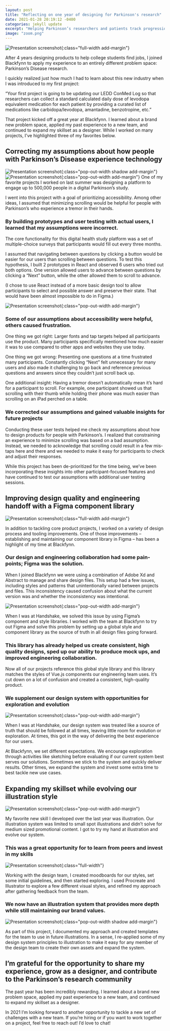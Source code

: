 ```yaml
---
layout: post
title: "Reflecting on one year of designing for Parkinson's research"
date: 2021-01-28 20:19:12 -0400
categories: jekyll update
excerpt: "Helping Parkinson’s researchers and patients track progression of the disease"
image: "zoom.png"
---
```


![Presentation screenshot](/assets/images/blackfynn/collage.png){:class="full-width add-margin"}

After 4 years designing products to help college students find jobs, I joined Blackfynn to apply my experience to an entirely different problem space: Parkinson’s Disease research.

I quickly realized just how much I had to learn about this new industry when I was introduced to my first project:

“Your first project is going to be updating our LEDD ConMed Log so that researchers can collect a standard calculated daily dose of levodopa equivalent medication for each patient by providing a curated list of medications like carbidopa/levodopa, amantadine, benzotropine, etc.” 

That project kicked off a great year at Blackfynn. I learned about a brand new problem space, applied my past experience to a new team, and continued to expand my skillset as a designer. While I worked on many projects, I’ve highlighted three of my favorites below.


## Correcting my assumptions about how people with Parkinson’s Disease experience technology

![Presentation screenshot](/assets/images/blackfynn/user-testing.gif){:class="pop-out-width shadow add-margin"}
![Presentation screenshot](/assets/images/blackfynn/user-testing-blobs.png){:class="pop-out-width add-margin"}
One of my favorite projects I worked on last summer was designing a platform to engage up to 500,000 people in a digital Parkinson’s study. 

I went into this project with a goal of prioritizing accessibility. Among other ideas, I assumed that minimizing scrolling would be helpful for people with Parkinson’s who experience a tremor in their hands. 

### By building prototypes and user testing with actual users, I learned that my assumptions were incorrect.

The core functionality for this digital health study platform was a set of multiple-choice surveys that participants would fill out every three months.

I assumed that navigating between questions by clicking a button would be easier for our users than scrolling between questions. To test this hypothesis, I built 2 prototypes in React and observed 6 users who tried out both options. One version allowed users to advance between questions by clicking a “Next” button, while the other allowed them to scroll to advance.

(I chose to use React instead of a more basic design tool to allow participants to select and possible answer and preserve their state. That would have been almost impossible to do in Figma.) 

![Presentation screenshot](/assets/images/blackfynn/user-quotes.png){:class="pop-out-width add-margin"}

### Some of our assumptions about accessibility were helpful, others caused frustration.

One thing we got right: Larger fonts and tap targets helped all participants use the product. Many participants specifically mentioned how much easier it was to use compared to other apps and websites they use today.

One thing we got wrong: Presenting one questions at a time frustrated many participants. Constantly clicking “Next” felt unnecessary for many users and also made it challenging to go back and reference previous questions and answers since they couldn’t just scroll back up.

One additional insight: Having a tremor doesn’t automatically mean it’s hard for a participant to scroll. For example, one participant showed us that scrolling with their thumb while holding their phone was much easier than scrolling on an iPad perched on a table.

### We corrected our assumptions and gained valuable insights for future projects

Conducting these user tests helped me check my assumptions about how to design products for people with Parkinson’s. I realized that constraining an experience to minimize scrolling was based on a bad assumption. Instead, we needed to acknowledge that scrolling could result in a few mis-taps here and there and we needed to make it easy for participants to check and adjust their responses.

While this project has been de-prioritized for the time being, we’ve been incorporating these insights into other participant-focused features and have continued to test our assumptions with additional user testing sessions.

## Improving design quality and engineering handoff with a Figma component library

![Presentation screenshot](/assets/images/blackfynn/figma-library.png){:class="full-width add-margin"}

In addition to tackling core product projects, I worked on a variety of design process and tooling improvements. One of those improvements – establishing and maintaining our component library in Figma – has been a highlight of my time at Blackfynn.

### Our design and engineering collaboration had some pain-points;  Figma was the solution.

When I joined Blackfynn we were using a combination of Adobe Xd and Abstract to manage and share design files. This setup had a few issues, including styles and patterns that unintentionally varied between projects and files. This inconsistency caused confusion about what the current version was and whether the inconsistency was intentional.

![Presentation screenshot](/assets/images/blackfynn/audit-example.png){:class="pop-out-width add-margin"}

When I was at Handshake, we solved this issue by using Figma’s component and style libraries. I worked with the team at Blackfynn to try out Figma and solve this problem by setting up a global style and component library as the source of truth in all design files going forward.

### This library has already helped us create consistent, high quality designs, sped up our ability to produce mock ups, and improved engineering collaboration.

Now all of our projects reference this global style library and this library matches the styles of Vue.js components our engineering team uses. It’s cut down on a lot of confusion and created a consistent, high-quality product.

### We supplement our design system with opportunities for exploration and evolution


![Presentation screenshot](/assets/images/blackfynn/digital-critique.png){:class="pop-out-width add-margin"}

When I was at Handshake, our design system was treated like a source of truth that should be followed at all times, leaving little room for evolution or exploration. At times, this got in the way of delivering the best experience for our users.

At Blackfynn, we set different expectations. We encourage exploration through activities like sketching before evaluating if our current system best serves our solutions. Sometimes we stick to the system and quickly deliver results. Other times, we expand the system and invest some extra time to best tackle new use cases.

## Expanding my skillset while evolving our illustration style

![Presentation screenshot](/assets/images/blackfynn/illustrations.png){:class="pop-out-width add-margin"}

My favorite new skill I developed over the last year was illustration. Our illustration system was limited to small spot illustrations and didn’t solve for medium sized promotional content. I got to try my hand at illustration and evolve our system.

### This was a great opportunity for to learn from peers and invest in my skills


![Presentation screenshot](/assets/images/blackfynn/illustration-explorations.png){:class="full-width"}

Working with the design team, I created moodboards for our styles, set some initial guidelines, and then started exploring. I used Procreate and Illustrator to explore a few different visual styles, and refined my approach after gathering feedback from the team.

### We now have an illustration system that provides more depth while still maintaining our brand values. 

![Presentation screenshot](/assets/images/blackfynn/illustration-template.png){:class="pop-out-width shadow add-margin"}

As part of this project, I documented my approach and created templates for the team to use in future illustrations. In a sense, I re-applied some of my design system principles to illustration to make it easy for any member of the design team to create their own assets and expand the system.


## I’m grateful for the opportunity to share my experience, grow as a designer, and contribute to the Parkinson’s research community

The past year has been incredibly rewarding. I learned about a brand new problem space, applied my past experience to a new team, and continued to expand my skillset as a designer.

In 2021 I’m looking forward to another opportunity to tackle a new set of challenges with a new team. If you’re hiring or if you want to work together on a project, feel free to reach out! I’d love to chat!